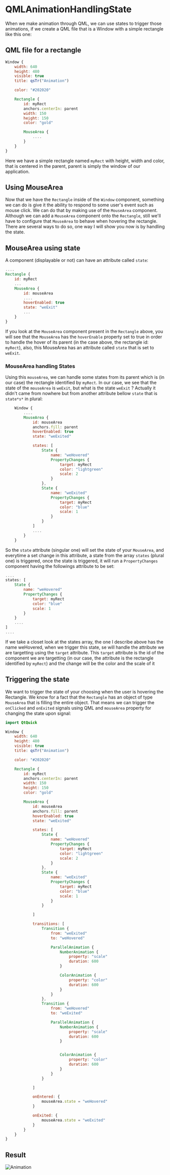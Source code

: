 # QMLAnimationHandlingState

When we make animation through QML, we can use states to trigger those animations, if we create a QML file that is a Window with a simple rectangle like this one:

## QML file for a rectangle

```QML
Window {
    width: 640
    height: 480
    visible: true
    title: qsTr("Animation")

    color: "#202020"

    Rectangle {
        id: myRect
        anchors.centerIn: parent
        width: 150
        height: 150
        color: "gold"

        MouseArea {
            ....
        }
    }
}
```
Here we have a simple rectangle named `myRect` with height, width and color, that is centered in the parent, parent is simply the window of our application.

## Using MouseArea

Now that we have the `Rectangle` inside of the `Window` component, something we can do is give it the ability to respond to some user's event such as mouse click. We can do that by making use of the `MouseArea` component. Although we can add a `MouseArea` component onto the `Rectangle`, still we'll have to configure that `MouseArea` to behave when hovering the rectangle. There are several ways to do so, one way I will show you now is by handling the state.

## MouseArea using state

A component (displayable or not) can have an attribute called `state`:
```QML
....
Rectangle {
    id: myRect
    ...
    MouseArea {
        id: mouseArea
        ....
        hoverEnabled: true
        state: "weExit"
        ...
    }
}
```

If you look at the `MouseArea` component present in the `Rectangle` above, you will see that the `MouseArea` has the `hoverEnable` property set to true in order to handle the hover of its parent (in the case above, the rectangle id: `myRect`), also, this MouseArea has an attribute called `state` that is set to `weExit`.

### MouseArea handling States

Using this `mouseArea`, we can handle some states from its parent which is (in our case) the rectangle identified by `myRect`. In our case, we see that the state of the `mouseArea` is `weExit`, but what is the state `weExit` ? Actually it didn't came from nowhere but from another attribute bellow `state` that is `state*s*` in plural:

```QML
    Window {
        ....
        MouseArea {
            id: mouseArea
            anchors.fill: parent
            hoverEnabled: true
            state: "weExited"

            states: [
                State {
                    name: "weHovered"
                    PropertyChanges {
                        target: myRect
                        color: "lightgreen"
                        scale: 2
                    }
                },
                State {
                    name: "weExited"
                    PropertyChanges {
                        target: myRect
                        color: "blue"
                        scale: 1
                    }
                }
            ]
            ....
        }
    }
```
So the `state` attribute (singular one) will set the state of your `MouseArea`, and everytime a set change in this attribute, a state from the array `states` (plural one) is triggered, once the state is triggered, it will run a `PropertyChanges` component having the followings attribute to be set:

```QML
....
states: [
    State {
        name: "weHovered"
        PropertyChanges {
            target: myRect
            color: "blue"
            scale: 1
        }
    }
    ....
]
....
```
If we take a closet look at the states array, the one I describe above has the name weHovered, when we trigger this state, se will handle the attribute we are targetting using the `target` attribute. This `target` attribute is the id of the component we are targetting (in our case, the attribute is the rectangle identified by `myRect`) and the change will be the color and the scale of it

## Triggering the state

We want to trigger the state of your choosing when the user is hovering the Rectangle. We know for a fact that the `Rectangle` has an object of type `MouseArea` that is filling the entire object. That means we can trigger the `onClicked` and `onExited` signals using QML and `mouseArea` property for changing the state upon signal:

```QML
import QtQuick

Window {
    width: 640
    height: 480
    visible: true
    title: qsTr("Animation")

    color: "#202020"

    Rectangle {
        id: myRect
        anchors.centerIn: parent
        width: 150
        height: 150
        color: "gold"

        MouseArea {
            id: mouseArea
            anchors.fill: parent
            hoverEnabled: true
            state: "weExited"

            states: [
                State {
                    name: "weHovered"
                    PropertyChanges {
                        target: myRect
                        color: "lightgreen"
                        scale: 2
                    }
                },
                State {
                    name: "weExited"
                    PropertyChanges {
                        target: myRect
                        color: "blue"
                        scale: 1
                    }
                }

            ]

            transitions: [
                Transition {
                    from: "weExited"
                    to: "weHovered"

                    ParallelAnimation {
                        NumberAnimation {
                            property: "scale"
                            duration: 600
                        }

                        ColorAnimation {
                            property: "color"
                            duration: 600
                        }
                    }
                },
                Transition {
                    from: "weHovered"
                    to: "weExited"

                    ParallelAnimation {
                        NumberAnimation {
                            property: "scale"
                            duration: 600
                        }


                        ColorAnimation {
                            property: "color"
                            duration: 600
                        }
                    }
                }

            ]

            onEntered: {
                mouseArea.state = "weHovered"
            }

            onExited: {
                mouseArea.state = "weExited"
            }
        }
    }
}
```

## Result

![Animation](./assets/annimationThroughState.gif)
